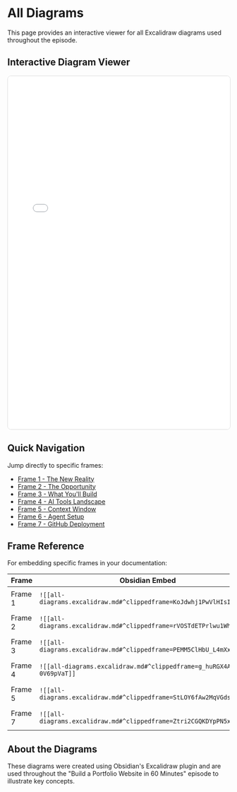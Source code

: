 # All Diagrams

This page provides an interactive viewer for all Excalidraw diagrams used throughout the episode.

## Interactive Diagram Viewer

<iframe src="excalidraw-frames.html" width="100%" height="800" frameborder="0" style="border: 1px solid #ddd; border-radius: 8px;"></iframe>

## Quick Navigation

Jump directly to specific frames:

- [Frame 1 - The New Reality](excalidraw-frames.html#Frame_1)
- [Frame 2 - The Opportunity](excalidraw-frames.html#Frame_2)
- [Frame 3 - What You'll Build](excalidraw-frames.html#Frame_3)
- [Frame 4 - AI Tools Landscape](excalidraw-frames.html#Frame_4)
- [Frame 5 - Context Window](excalidraw-frames.html#Frame_5)
- [Frame 6 - Agent Setup](excalidraw-frames.html#Frame_6)
- [Frame 7 - GitHub Deployment](excalidraw-frames.html#Frame_7)

## Frame Reference

For embedding specific frames in your documentation:

| Frame | Obsidian Embed | MkDocs Embed |
|-------|---------------|--------------|
| Frame 1 | `![[all-diagrams.excalidraw.md#^clippedframe=KoJdwhj1PwVlHIsIixIRr]]` | `<iframe src="../diagrams/excalidraw-frames.html#KoJdwhj1PwVlHIsIixIRr">` |
| Frame 2 | `![[all-diagrams.excalidraw.md#^clippedframe=rVOSTdETPrlwu1WhoIxKN]]` | `<iframe src="../diagrams/excalidraw-frames.html#rVOSTdETPrlwu1WhoIxKN">` |
| Frame 3 | `![[all-diagrams.excalidraw.md#^clippedframe=PEMM5ClHbU_L4mXxJZVbE]]` | `<iframe src="../diagrams/excalidraw-frames.html#PEMM5ClHbU_L4mXxJZVbE">` |
| Frame 4 | `![[all-diagrams.excalidraw.md#^clippedframe=g_huRGX4AReE-0V69pVaT]]` | `<iframe src="../diagrams/excalidraw-frames.html#g_huRGX4AReE-0V69pVaT">` |
| Frame 5 | `![[all-diagrams.excalidraw.md#^clippedframe=StLOY6fAw2MqVGdsakh51]]` | `<iframe src="../diagrams/excalidraw-frames.html#StLOY6fAw2MqVGdsakh51">` |
| Frame 7 | `![[all-diagrams.excalidraw.md#^clippedframe=Ztri2CGQKDYpPN5xoF3qH]]` | `<iframe src="../diagrams/excalidraw-frames.html#Ztri2CGQKDYpPN5xoF3qH">` |

## About the Diagrams

These diagrams were created using Obsidian's Excalidraw plugin and are used throughout the "Build a Portfolio Website in 60 Minutes" episode to illustrate key concepts.
